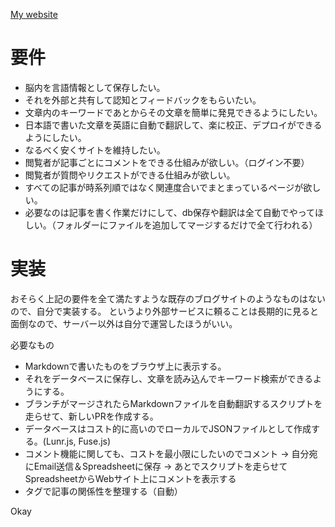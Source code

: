 [My website](https://takeshi-hashimoto.com)

# 要件

- 脳内を言語情報として保存したい。
- それを外部と共有して認知とフィードバックをもらいたい。
- 文章内のキーワードであとからその文章を簡単に発見できるようにしたい。
- 日本語で書いた文章を英語に自動で翻訳して、楽に校正、デプロイができるようにしたい。
- なるべく安くサイトを維持したい。
- 閲覧者が記事ごとにコメントをできる仕組みが欲しい。（ログイン不要）
- 閲覧者が質問やリクエストができる仕組みが欲しい。
- すべての記事が時系列順ではなく関連度合いでまとまっているページが欲しい。
- 必要なのは記事を書く作業だけにして、db保存や翻訳は全て自動でやってほしい。（フォルダーにファイルを追加してマージするだけで全て行われる）

# 実装

おそらく上記の要件を全て満たすような既存のブログサイトのようなものはないので、自分で実装する。
というより外部サービスに頼ることは長期的に見ると面倒なので、サーバー以外は自分で運営したほうがいい。

必要なもの
- Markdownで書いたものをブラウザ上に表示する。
- それをデータベースに保存し、文章を読み込んでキーワード検索ができるようにする。
- ブランチがマージされたらMarkdownファイルを自動翻訳するスクリプトを走らせて、新しいPRを作成する。
- データベースはコスト的に高いのでローカルでJSONファイルとして作成する。(Lunr.js, Fuse.js)
- コメント機能に関しても、コストを最小限にしたいのでコメント -> 自分宛にEmail送信＆Spreadsheetに保存 -> あとでスクリプトを走らせてSpreadsheetからWebサイト上にコメントを表示する
- タグで記事の関係性を整理する（自動）


Okay
